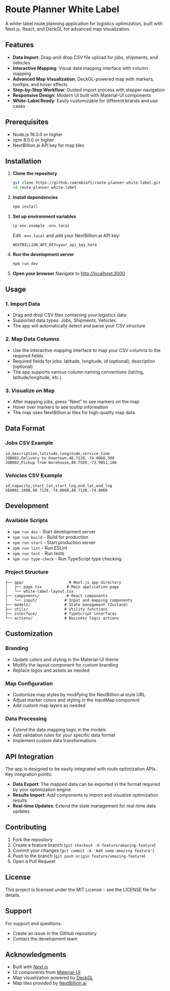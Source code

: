 # Route Planner White Label

A white-label route planning application for logistics optimization, built with Next.js, React, and DeckGL for advanced map visualization.

## Features

- **Data Import**: Drag-and-drop CSV file upload for jobs, shipments, and vehicles
- **Interactive Mapping**: Visual data mapping interface with column mapping
- **Advanced Map Visualization**: DeckGL-powered map with markers, tooltips, and hover effects
- **Step-by-Step Workflow**: Guided import process with stepper navigation
- **Responsive Design**: Modern UI built with Material-UI components
- **White-Label Ready**: Easily customizable for different brands and use cases

## Prerequisites

- Node.js 16.0.0 or higher
- npm 8.0.0 or higher
- NextBillion.ai API key for map tiles

## Installation

1. **Clone the repository**
   ```bash
   git clone https://github.com/mbsoft/route-planner-white-label.git
   cd route-planner-white-label
   ```

2. **Install dependencies**
   ```bash
   npm install
   ```

3. **Set up environment variables**
   ```bash
   cp env.example .env.local
   ```
   
   Edit `.env.local` and add your NextBillion.ai API key:
   ```
   NEXTBILLION_API_KEY=your_api_key_here
   ```

4. **Run the development server**
   ```bash
   npm run dev
   ```

5. **Open your browser**
   Navigate to [http://localhost:3000](http://localhost:3000)

## Usage

### 1. Import Data
- Drag and drop CSV files containing your logistics data
- Supported data types: Jobs, Shipments, Vehicles
- The app will automatically detect and parse your CSV structure

### 2. Map Data Columns
- Use the interactive mapping interface to map your CSV columns to the required fields
- Required fields for jobs: latitude, longitude, id (optional), description (optional)
- The app supports various column naming conventions (lat/lng, latitude/longitude, etc.)

### 3. Visualize on Map
- After mapping jobs, press "Next" to see markers on the map
- Hover over markers to see tooltip information
- The map uses NextBillion.ai tiles for high-quality map data

## Data Format

### Jobs CSV Example
```csv
id,description,latitude,longitude,service_time
JOB001,Delivery to Downtown,40.7128,-74.0060,300
JOB002,Pickup from Warehouse,40.7589,-73.9851,180
```

### Vehicles CSV Example
```csv
id,capacity,start_lat,start_lng,end_lat,end_lng
VEH001,1000,40.7128,-74.0060,40.7128,-74.0060
```

## Development

### Available Scripts

- `npm run dev` - Start development server
- `npm run build` - Build for production
- `npm run start` - Start production server
- `npm run lint` - Run ESLint
- `npm run test` - Run tests
- `npm run type-check` - Run TypeScript type checking

### Project Structure

```
├── app/                    # Next.js app directory
│   ├── page.tsx           # Main application page
│   └── white-label-layout.tsx
├── components/            # React components
│   └── input/            # Input and mapping components
├── models/               # State management (Zustand)
├── utils/                # Utility functions
├── interface/            # TypeScript interfaces
└── actions/              # Business logic actions
```

## Customization

### Branding
- Update colors and styling in the Material-UI theme
- Modify the layout component for custom branding
- Replace logos and assets as needed

### Map Configuration
- Customize map styles by modifying the NextBillion.ai style URL
- Adjust marker colors and styling in the InputMap component
- Add custom map layers as needed

### Data Processing
- Extend the data mapping logic in the models
- Add validation rules for your specific data format
- Implement custom data transformations

## API Integration

The app is designed to be easily integrated with route optimization APIs. Key integration points:

- **Data Export**: The mapped data can be exported in the format required by your optimization engine
- **Results Import**: Add components to import and visualize optimization results
- **Real-time Updates**: Extend the state management for real-time data updates

## Contributing

1. Fork the repository
2. Create a feature branch (`git checkout -b feature/amazing-feature`)
3. Commit your changes (`git commit -m 'Add some amazing feature'`)
4. Push to the branch (`git push origin feature/amazing-feature`)
5. Open a Pull Request

## License

This project is licensed under the MIT License - see the LICENSE file for details.

## Support

For support and questions:
- Create an issue in the GitHub repository
- Contact the development team

## Acknowledgments

- Built with [Next.js](https://nextjs.org/)
- UI components from [Material-UI](https://mui.com/)
- Map visualization powered by [DeckGL](https://deck.gl/)
- Map tiles provided by [NextBillion.ai](https://nextbillion.ai/) 